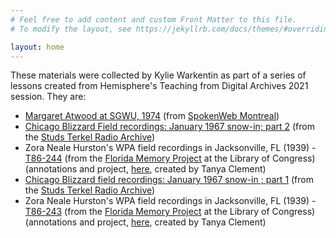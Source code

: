 ```yaml
---
# Feel free to add content and custom Front Matter to this file.
# To modify the layout, see https://jekyllrb.com/docs/themes/#overriding-theme-defaults

layout: home
---
```

These materials were collected by Kylie Warkentin as part of a series of lessons created from Hemisphere's Teaching from Digital Archives 2021 session. They are:
- [Margaret Atwood at SGWU, 1974](https://montreal.spokenweb.ca/sgw-poetry-readings/margaret-atwood-at-sgwu/) (from [SpokenWeb Montreal](https://montreal.spokenweb.ca))
- [Chicago Blizzard Field recordings: January 1967 snow-in; part 2](https://studsterkel.wfmt.com/programs/chicago-blizzard-field-recordings-january-1967-snow-part-2) (from the [Studs Terkel Radio Archive](https://studsterkel.wfmt.com))
- Zora Neale Hurston's WPA field recordings in Jacksonville, FL (1939) - [T86-244](https://tanyaclement.github.io/znh_jacksonville_1939/s1576-t86-244-june-18-1939-/#?c=&m=&s=&cv=) (from the [Florida Memory Project](https://www.floridamemory.com) at the Library of Congress) (annotations and project, [here](https://tanyaclement.github.io/znh_jacksonville_1939/), created by Tanya Clement)
- [Chicago Blizzard field recordings: January 1967 snow-in ; part 1](https://studsterkel.wfmt.com/programs/chicago-blizzard-field-recordings-january-1967-snow-part-1) (from the [Studs Terkel Radio Archive](https://studsterkel.wfmt.com))
- Zora Neale Hurston's WPA field recordings in Jacksonville, FL (1939) - [T86-243](https://tanyaclement.github.io/znh_jacksonville_1939/s1576-t86-243-june-18-1939-/#?c=&m=&s=&cv=) (from the [Florida Memory Project](https://www.floridamemory.com) at the Library of Congress) (annotations and project, [here](https://tanyaclement.github.io/znh_jacksonville_1939/), created by Tanya Clement)
